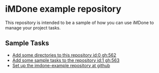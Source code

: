 iMDone example repository
====
This repository is intended to be a sample of how you can use iMDone to manage your project tasks.

Sample Tasks
----
- [Add some directories to this repository id:0 gh:562](#TODO:0)
- [Add some sample tasks to the repository id:1 gh:563](#TODO:30)
- [Set up the imdone-example repository at github](#DONE:0)

